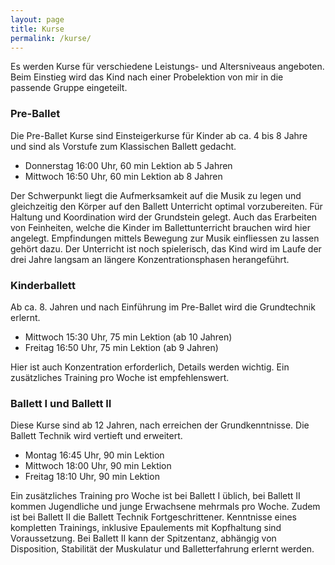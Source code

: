 ```yaml
---
layout: page
title: Kurse
permalink: /kurse/
---
```


Es werden Kurse für verschiedene Leistungs- und Altersniveaus angeboten. Beim Einstieg wird das Kind nach einer Probelektion von mir in die passende Gruppe eingeteilt.

### Pre-Ballet

Die Pre-Ballet Kurse sind Einsteigerkurse für Kinder ab ca. 4 bis 8 Jahre und sind als Vorstufe zum Klassischen Ballett gedacht.

* Donnerstag 16:00 Uhr, 60 min Lektion ab 5 Jahren
* Mittwoch 16:50 Uhr, 60 min Lektion ab 8 Jahren

Der Schwerpunkt liegt die Aufmerksamkeit auf die Musik zu legen und gleichzeitig den Körper auf den Ballett Unterricht optimal vorzubereiten. Für Haltung und Koordination wird der Grundstein gelegt. Auch das Erarbeiten von Feinheiten, welche die Kinder im Ballettunterricht brauchen wird hier angelegt. Empfindungen mittels Bewegung zur Musik einfliessen zu lassen gehört dazu.
Der Unterricht ist noch spielerisch, das Kind wird im Laufe der drei Jahre langsam an längere Konzentrationsphasen herangeführt.

### Kinderballett

Ab ca. 8. Jahren und nach Einführung im Pre-Ballet wird die Grundtechnik erlernt.

* Mittwoch 15:30 Uhr, 75 min Lektion (ab 10 Jahren)
* Freitag 16:50 Uhr, 75 min Lektion (ab 9 Jahren)

Hier ist auch Konzentration erforderlich, Details werden wichtig. Ein zusätzliches Training pro Woche ist empfehlenswert.

### Ballett I und Ballett II

Diese Kurse sind ab 12 Jahren, nach erreichen der Grundkenntnisse.
Die Ballett Technik wird vertieft und erweitert.

* Montag 16:45 Uhr, 90 min Lektion
* Mittwoch 18:00 Uhr, 90 min Lektion
* Freitag 18:10 Uhr, 90 min Lektion

Ein zusätzliches Training pro Woche ist bei Ballett I üblich, bei Ballett II kommen Jugendliche und junge Erwachsene mehrmals pro Woche.
Zudem ist bei Ballett II die Ballett Technik Fortgeschrittener. Kenntnisse eines kompletten Trainings, inklusive Epaulements mit Kopfhaltung sind Voraussetzung.
Bei Ballett II kann der Spitzentanz, abhängig von Disposition, Stabilität der Muskulatur und Balletterfahrung erlernt werden.

